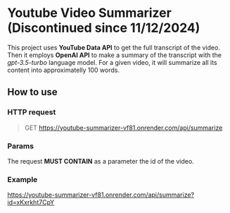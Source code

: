 # Youtube Video Summarizer (Discontinued since 11/12/2024)

This project uses **YouTube Data API** to get the full transcript of the video. Then it employs **OpenAI API** to make a summary of the transcript with the *gpt-3.5-turbo* language model. For a given video, it will summarize all its content into approximatelly 100 words.

## How to use

### HTTP request
> GET https://youtube-summarizer-vf81.onrender.com/api/summarize

### Params
The request **MUST CONTAIN** as a parameter the id of the video.

### Example
https://youtube-summarizer-vf81.onrender.com/api/summarize?id=xKxrkht7CpY


